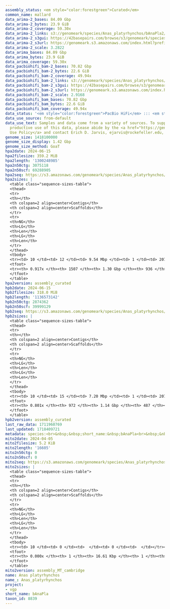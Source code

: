 ```yaml
---
assembly_status: <em style="color:forestgreen">Curated</em>
common_name: mallard
data_arima-2_bases: 84.09 Gbp
data_arima-2_bytes: 23.9 GiB
data_arima-2_coverage: 59.30x
data_arima-2_links: s3://genomeark/species/Anas_platyrhynchos/bAnaPla2/genomic_data/arima/<br>
data_arima-2_s3gui: https://42basepairs.com/browse/s3/genomeark/species/Anas_platyrhynchos/bAnaPla2/genomic_data/arima/
data_arima-2_s3url: https://genomeark.s3.amazonaws.com/index.html?prefix=species/Anas_platyrhynchos/bAnaPla2/genomic_data/arima/
data_arima-2_scale: 3.2822
data_arima_bases: 84.09 Gbp
data_arima_bytes: 23.9 GiB
data_arima_coverage: 59.30x
data_pacbiohifi_bam-2_bases: 70.82 Gbp
data_pacbiohifi_bam-2_bytes: 22.6 GiB
data_pacbiohifi_bam-2_coverage: 49.94x
data_pacbiohifi_bam-2_links: s3://genomeark/species/Anas_platyrhynchos/bAnaPla2/genomic_data/pacbio_hifi/<br>
data_pacbiohifi_bam-2_s3gui: https://42basepairs.com/browse/s3/genomeark/species/Anas_platyrhynchos/bAnaPla2/genomic_data/pacbio_hifi/
data_pacbiohifi_bam-2_s3url: https://genomeark.s3.amazonaws.com/index.html?prefix=species/Anas_platyrhynchos/bAnaPla2/genomic_data/pacbio_hifi/
data_pacbiohifi_bam-2_scale: 2.9168
data_pacbiohifi_bam_bases: 70.82 Gbp
data_pacbiohifi_bam_bytes: 22.6 GiB
data_pacbiohifi_bam_coverage: 49.94x
data_status: '<em style="color:forestgreen">PacBio HiFi</em> ::: <em style="color:forestgreen">Arima</em>'
data_use_source: from-default
data_use_text: Samples and data come from a variety of sources. To support fair and
  productive use of this data, please abide by the <a href="https://genome10k.soe.ucsc.edu/data-use-policies/">Data
  Use Policy</a> and contact Erich D. Jarvis, ejarvis@rockefeller.edu, with any questions.
genome_size: 1418100000
genome_size_display: 1.42 Gbp
genome_size_method: GoaT
hpa2date: 2024-06-15
hpa2filesize: 359.2 MiB
hpa2length: '1300248985'
hpa2n50ctg: 3075118
hpa2n50scf: 69288905
hpa2seq: https://s3.amazonaws.com/genomeark/species/Anas_platyrhynchos/bAnaPla2/assembly_curated/bAnaPla2.hap1.cur.20240615.fasta.gz
hpa2sizes: |
  <table class="sequence-sizes-table">
  <thead>
  <tr>
  <th></th>
  <th colspan=2 align=center>Contigs</th>
  <th colspan=2 align=center>Scaffolds</th>
  </tr>
  <tr>
  <th>NG</th>
  <th>LG</th>
  <th>Len</th>
  <th>LG</th>
  <th>Len</th>
  </tr>
  </thead>
  <tbody>
  <tr><td> 10 </td><td> 12 </td><td> 9.54 Mbp </td><td> 1 </td><td> 207.34 Mbp </td></tr><tr><td> 20 </td><td> 31 </td><td> 6.72 Mbp </td><td> 2 </td><td> 159.60 Mbp </td></tr><tr><td> 30 </td><td> 55 </td><td> 5.22 Mbp </td><td> 3 </td><td> 118.74 Mbp </td></tr><tr><td> 40 </td><td> 86 </td><td> 3.91 Mbp </td><td> 4 </td><td> 85.23 Mbp </td></tr><tr style="background-color:#cccccc;"><td> 50 </td><td> 126 </td><td style="background-color:#88ff88;"> 3.08 Mbp </td><td> 6 </td><td style="background-color:#88ff88;"> 69.29 Mbp </td></tr><tr><td> 60 </td><td> 179 </td><td> 2.32 Mbp </td><td> 10 </td><td> 27.79 Mbp </td></tr><tr><td> 70 </td><td> 251 </td><td> 1.66 Mbp </td><td> 16 </td><td> 19.63 Mbp </td></tr><tr><td> 80 </td><td> 369 </td><td> 0.83 Mbp </td><td> 26 </td><td> 8.48 Mbp </td></tr><tr><td> 90 </td><td> 826 </td><td> 83.60 Kbp </td><td> 296 </td><td> 97.07 Kbp </td></tr><tr><td> 100 </td><td> 0 </td><td>  </td><td> 0 </td><td>  </td></tr></tbody>
  <tfoot>
  <tr><th> 0.917x </th><th> 1507 </th><th> 1.30 Gbp </th><th> 936 </th><th> 1.30 Gbp </th></tr>
  </tfoot>
  </table>
hpa2version: assembly_curated
hpb2date: 2024-06-15
hpb2filesize: 318.0 MiB
hpb2length: '1136573142'
hpb2n50ctg: 2874362
hpb2n50scf: 39999129
hpb2seq: https://s3.amazonaws.com/genomeark/species/Anas_platyrhynchos/bAnaPla2/assembly_curated/bAnaPla2.hap2.cur.20240615.fasta.gz
hpb2sizes: |
  <table class="sequence-sizes-table">
  <thead>
  <tr>
  <th></th>
  <th colspan=2 align=center>Contigs</th>
  <th colspan=2 align=center>Scaffolds</th>
  </tr>
  <tr>
  <th>NG</th>
  <th>LG</th>
  <th>Len</th>
  <th>LG</th>
  <th>Len</th>
  </tr>
  </thead>
  <tbody>
  <tr><td> 10 </td><td> 15 </td><td> 7.20 Mbp </td><td> 1 </td><td> 207.88 Mbp </td></tr><tr><td> 20 </td><td> 37 </td><td> 5.88 Mbp </td><td> 2 </td><td> 159.72 Mbp </td></tr><tr><td> 30 </td><td> 64 </td><td> 4.59 Mbp </td><td> 3 </td><td> 121.16 Mbp </td></tr><tr><td> 40 </td><td> 98 </td><td> 3.68 Mbp </td><td> 4 </td><td> 79.76 Mbp </td></tr><tr style="background-color:#cccccc;"><td> 50 </td><td> 142 </td><td style="background-color:#88ff88;"> 2.87 Mbp </td><td> 7 </td><td style="background-color:#88ff88;"> 40.00 Mbp </td></tr><tr><td> 60 </td><td> 203 </td><td> 1.85 Mbp </td><td> 12 </td><td> 22.96 Mbp </td></tr><tr><td> 70 </td><td> 304 </td><td> 1.03 Mbp </td><td> 21 </td><td> 9.12 Mbp </td></tr><tr><td> 80 </td><td> 854 </td><td> 27.43 Kbp </td><td> 367 </td><td> 30.79 Kbp </td></tr><tr><td> 90 </td><td> 0 </td><td>  </td><td> 0 </td><td>  </td></tr><tr><td> 100 </td><td> 0 </td><td>  </td><td> 0 </td><td>  </td></tr></tbody>
  <tfoot>
  <tr><th> 0.801x </th><th> 972 </th><th> 1.14 Gbp </th><th> 487 </th><th> 1.14 Gbp </th></tr>
  </tfoot>
  </table>
hpb2version: assembly_curated
last_raw_data: 1711960769
last_updated: 1718409721
metadata: species:<br>&nbsp;&nbsp;short_name:&nbsp;bAnaPla<br>&nbsp;&nbsp;name:&nbsp;Anas&nbsp;platyrhynchos<br>&nbsp;&nbsp;taxon_id:&nbsp;8839<br>&nbsp;&nbsp;common_name:&nbsp;mallard<br>&nbsp;&nbsp;order:<br>&nbsp;&nbsp;&nbsp;&nbsp;name:&nbsp;Anseriformes<br>&nbsp;&nbsp;family:<br>&nbsp;&nbsp;&nbsp;&nbsp;name:&nbsp;Anatidae<br>&nbsp;&nbsp;individuals:<br>&nbsp;&nbsp;&nbsp;&nbsp;-&nbsp;short_name:&nbsp;bAnaPla2<br>&nbsp;&nbsp;&nbsp;&nbsp;&nbsp;&nbsp;biosample_id:&nbsp;SAMEA113398833<br>&nbsp;&nbsp;&nbsp;&nbsp;&nbsp;&nbsp;sex:&nbsp;female<br>&nbsp;&nbsp;genome_size:&nbsp;1418100000<br>&nbsp;&nbsp;genome_size_method:&nbsp;GoaT<br>&nbsp;&nbsp;project:&nbsp;[&nbsp;vgp&nbsp;]<br>
mito2date: 2024-04-05
mito2filesize: 5.2 KiB
mito2length: '16605'
mito2n50ctg: 0
mito2n50scf: 0
mito2seq: https://s3.amazonaws.com/genomeark/species/Anas_platyrhynchos/bAnaPla2/assembly_MT_cambridge/bAnaPla2.MT.20240405.fasta.gz
mito2sizes: |
  <table class="sequence-sizes-table">
  <thead>
  <tr>
  <th></th>
  <th colspan=2 align=center>Contigs</th>
  <th colspan=2 align=center>Scaffolds</th>
  </tr>
  <tr>
  <th>NG</th>
  <th>LG</th>
  <th>Len</th>
  <th>LG</th>
  <th>Len</th>
  </tr>
  </thead>
  <tbody>
  <tr><td> 10 </td><td> 0 </td><td>  </td><td> 0 </td><td>  </td></tr><tr><td> 20 </td><td> 0 </td><td>  </td><td> 0 </td><td>  </td></tr><tr><td> 30 </td><td> 0 </td><td>  </td><td> 0 </td><td>  </td></tr><tr><td> 40 </td><td> 0 </td><td>  </td><td> 0 </td><td>  </td></tr><tr style="background-color:#cccccc;"><td> 50 </td><td> 0 </td><td style="background-color:#ff8888;">  </td><td> 0 </td><td style="background-color:#ff8888;">  </td></tr><tr><td> 60 </td><td> 0 </td><td>  </td><td> 0 </td><td>  </td></tr><tr><td> 70 </td><td> 0 </td><td>  </td><td> 0 </td><td>  </td></tr><tr><td> 80 </td><td> 0 </td><td>  </td><td> 0 </td><td>  </td></tr><tr><td> 90 </td><td> 0 </td><td>  </td><td> 0 </td><td>  </td></tr><tr><td> 100 </td><td> 0 </td><td>  </td><td> 0 </td><td>  </td></tr></tbody>
  <tfoot>
  <tr><th> 0.000x </th><th> 1 </th><th> 16.61 Kbp </th><th> 1 </th><th> 16.61 Kbp </th></tr>
  </tfoot>
  </table>
mito2version: assembly_MT_cambridge
name: Anas platyrhynchos
name_: Anas_platyrhynchos
project:
- vgp
short_name: bAnaPla
taxon_id: 8839
---
```

